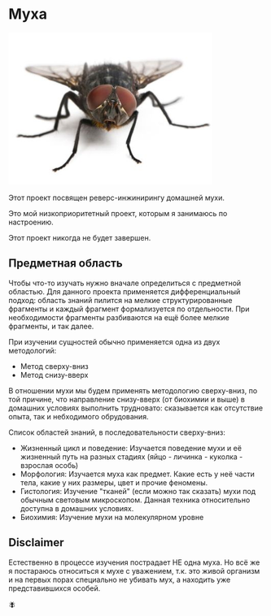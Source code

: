 # Муха

![rexfeatures_1423212a.jpg](/imgstore/rexfeatures_1423212a.jpg)

Этот проект посвящен реверс-инжинирингу домашней мухи.

Это мой низкоприоритетный проект, которым я занимаюсь по настроению.

Этот проект никогда не будет завершен.

## Предметная область

Чтобы что-то изучать нужно вначале определиться с предметной областью. Для данного проекта применяется дифференциальный подход: область знаний пилится на мелкие структурированные фрагменты и каждый фрагмент формализуется по отдельности. При необходимости фрагменты разбиваются на ещё более мелкие фрагменты, и так далее.

При изучении сущностей обычно применяется одна из двух методологий:
- Метод сверху-вниз
- Метод снизу-вверх

В отношении мухи мы будем применять методологию сверху-вниз, по той причине, что направление снизу-вверх (от биохимии и выше) в домашних условиях выполнить трудновато: сказывается как отсутствие опыта, так и небходимого обрудования.

Список областей знаний, в последовательности сверху-вниз:
- Жизненный цикл и поведение: Изучается поведение мухи и её жизненный путь на разных стадиях (яйцо - личинка - куколка - взрослая особь)
- Морфология: Изучается муха как предмет. Какие есть у неё части тела, какие у них размеры, цвет и прочие феномены.
- Гистология: Изучение "тканей" (если можно так сказать) мухи под обычным световым микроскопом. Данная техника относительно доступна в домашних условиях.
- Биохимия: Изучение мухи на молекулярном уровне

## Disclaimer

Естественно в процессе изучения пострадает НЕ одна муха. Но всё же я постараюсь относиться к мухе с уважением, т.к. это живой организм и на первых порах специально не убивать мух, а находить уже представившихся особей.

🪰
